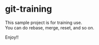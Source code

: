 git-training
============

This sample project is for training use.  
You can do rebase, merge, reset, and so on.  

Enjoy!!
